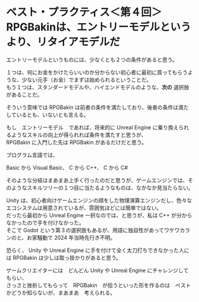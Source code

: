 # ベスト・プラクティス＜第４回＞　RPGBakinは、エントリーモデルというより、リタイアモデルだ

エントリーモデルというものには、少なくとも２つの条件があると思う。  

１つは、何にお金をかけたらいいのか分からない初心者に最初に買ってもらうような、少ない元手（お金）でまずは始められるということだ。  
もう１つは、スタンダードモデルや、ハイエンドモデルのような、**次の** 選択肢があることだ。  

そういう意味では RPGBakin は前者の条件を満たしており、後者の条件は満たしているとも、いないとも言える。  

もし　エントリーモデル　であれば、将来的に Unreal Engine に乗り換えられるようなスキルの向上が得られれば条件を満たすと思うが、  
RPGBakin に入門した先は RPGBakin があるだけだと思う。  


プログラム言語では、

Basic から Visual Basic、
C から C++、
C から C#

そのような分岐はまあまあ上手く行ったのだと思うが、ゲームエンジンでは、そのようなスキルツリーの１つ目に当たるようなものは、なかなか見当たらない。  

Unity は、初心者向けゲームエンジンの顔をした物理演算エンジンだし、色々なエコシステムは用意されているが、雰囲気ほどには簡単ではない。  
だったら最初から Unreal Engine 一択なのでは、と思うが、私は C++ が分からなかったので手を付けなかった。  
そこで Godot という第３の選択肢もあるが、用語に独自性があってワケワカランのと、お家騒動で 2024 年当時先行き不明。  


恐らく、 Unity や Unreal Engine に手を付けて全く太刀打ちできなかった人には RPGBakin は少しは取っ掛かりがあると思う。  

ゲームクリエイターには　どんどん Unity や Unreal Engine にチャレンジしてもらい、  
さっさと挫折してもらって　RPGBakin　が拾うといった形を作るのは　ベストかどうか知らないが、まあまあ　考えられる。  
